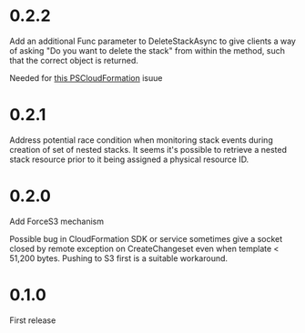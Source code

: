 # 0.2.2

Add an additional Func parameter to DeleteStackAsync to give clients a way of asking "Do you want to delete the stack" from within the method, such that the correct object is returned.

Needed for [this PSCloudFormation](https://github.com/fireflycons/PSCloudFormation/issues/68) isuue

# 0.2.1 

Address potential race condition when monitoring stack events during creation of set of nested stacks.
It seems it's possible to retrieve a nested stack resource prior to it being assigned a physical resource ID.

# 0.2.0

Add ForceS3 mechanism

Possible bug in CloudFormation SDK or service sometimes give a socket closed by remote exception on CreateChangeset even when template < 51,200 bytes. Pushing to S3 first is a suitable workaround.

# 0.1.0

First release
